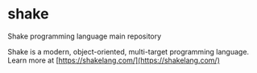 # shake

Shake programming language main repository

Shake is a modern, object-oriented, multi-target programming language. Learn more
at [https://shakelang.com/](https://shakelang.com/)
